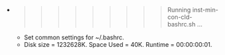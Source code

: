 * >>>>>>>>> Running inst-min-con-cld-bashrc.sh ...
  * Set common settings for ~/.bashrc.
  * Disk size = 1232628K. Space Used = 40K. Runtime = 00:00:00:01.
